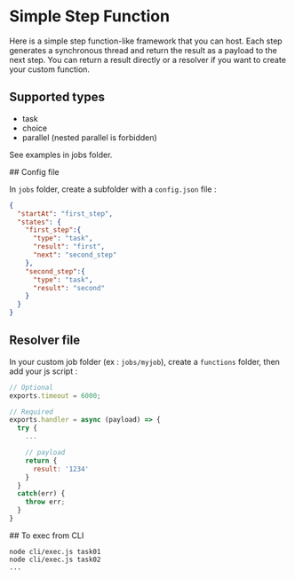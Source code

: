
# Simple Step Function

Here is a simple step function-like framework that you can host. Each step generates a synchronous thread and return the result as a payload to the next step. You can return a result directly or a resolver if you want to create your custom function.

## Supported types

* task
* choice
* parallel (nested parallel is forbidden)

See examples in jobs folder.


## Config file

In `jobs` folder, create a subfolder with a `config.json` file : 

```json
{
  "startAt": "first_step",
  "states": {
    "first_step":{
      "type": "task",
      "result": "first",
      "next": "second_step"
    },
    "second_step":{
      "type": "task",
      "result": "second"
    }
  }
}
```


## Resolver file

In your custom job folder (ex : `jobs/myjob`), create a  `functions` folder, then add your js script : 

```javascript
// Optional
exports.timeout = 6000;

// Required
exports.handler = async (payload) => {
  try {
    ...

    // payload
    return {
      result: '1234'
    }
  }
  catch(err) {
    throw err;
  }
}
```


## To exec from CLI

```terminal
node cli/exec.js task01
node cli/exec.js task02
...
```